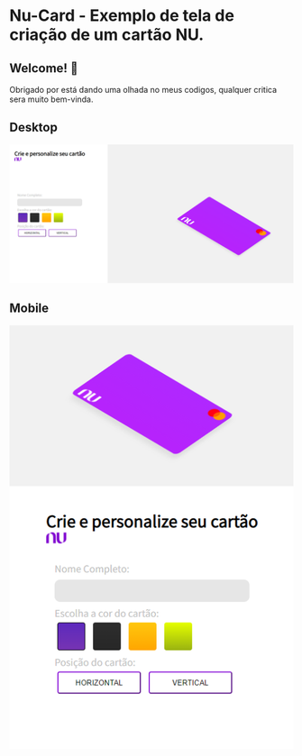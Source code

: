 # Nu-Card - Exemplo de tela de criação de um cartão NU.

## Welcome! 👋

Obrigado por está dando uma olhada no meus codigos, qualquer critica sera muito bem-vinda.

## Desktop

![Previw da tela no desktop](./desing/desktop_layout.png)

## Mobile

![Previw da tela no Mobile](./desing/phone_layout.png)